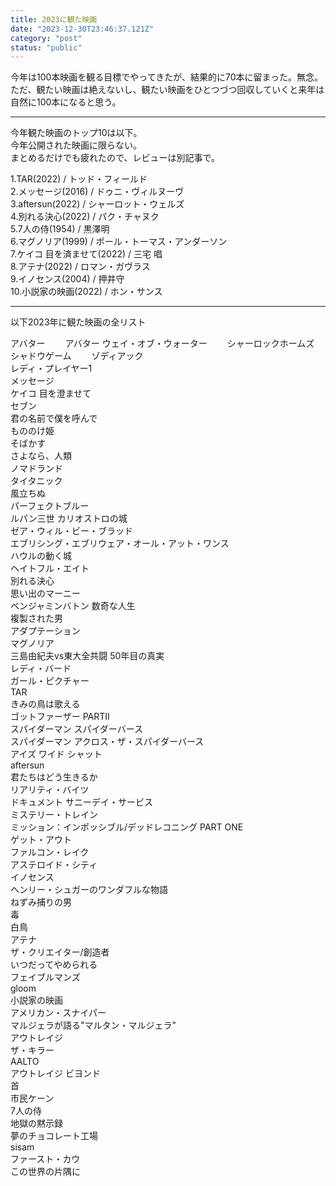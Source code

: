 ```yaml
---
title: 2023に観た映画
date: "2023-12-30T23:46:37.121Z"
category: "post"
status: "public"
---
```


今年は100本映画を観る目標でやってきたが、結果的に70本に留まった。無念。  
ただ、観たい映画は絶えないし、観たい映画をひとつづつ回収していくと来年は自然に100本になると思う。  

***

今年観た映画のトップ10は以下。  
今年公開された映画に限らない。  
まとめるだけでも疲れたので、レビューは別記事で。

1.TAR(2022) / トッド・フィールド  
2.メッセージ(2016) / ドゥニ・ヴィルヌーヴ  
3.aftersun(2022) / シャーロット・ウェルズ    
4.別れる決心(2022) /  パク・チャヌク  
5.7人の侍(1954) / 黒澤明  
6.マグノリア(1999) / ポール・トーマス・アンダーソン  
7.ケイコ 目を済ませて(2022) / 三宅 唱  
8.アテナ(2022) / ロマン・ガヴラス  
9.イノセンス(2004) / 押井守  
10.小説家の映画(2022) / ホン・サンス   
  
***

以下2023年に観た映画の全リスト  

アバター　　
アバター ウェイ・オブ・ウォーター　　
シャーロックホームズ シャドウゲーム　　
ゾディアック    
レディ・プレイヤー1    
メッセージ    
ケイコ 目を澄ませて    
セブン    
君の名前で僕を呼んで    
もののけ姫    
そばかす    
さよなら、人類    
ノマドランド    
タイタニック   
風立ちぬ    
パーフェクトブルー    
ルパン三世 カリオストロの城    
ゼア・ウィル・ビー・ブラッド    
エブリシング・エブリウェア・オール・アット・ワンス    
ハウルの動く城    
ヘイトフル・エイト    
別れる決心    
思い出のマーニー    
ベンジャミンバトン 数奇な人生    
複製された男    
アダプテーション    
マグノリア    
三島由紀夫vs東大全共闘 50年目の真実    
レディ・バード    
ガール・ピクチャー    
TAR    
きみの鳥は歌える  
ゴットファーザー PARTⅡ    
スパイダーマン スパイダーバース    
スパイダーマン アクロス・ザ・スパイダーバース    
アイズ ワイド シャット    
aftersun    
君たちはどう生きるか    
リアリティ・バイツ    
ドキュメント サニーデイ・サービス    
ミステリー・トレイン    
ミッション：インポッシブル/デッドレコニング PART ONE    
ゲット・アウト    
ファルコン・レイク    
アステロイド・シティ    
イノセンス    
ヘンリー・シュガーのワンダフルな物語    
ねずみ捕りの男    
毒    
白鳥    
アテナ    
ザ・クリエイター/創造者    
いつだってやめられる    
フェイブルマンズ    
gloom    
小説家の映画    
アメリカン・スナイパー    
マルジェラが語る"マルタン・マルジェラ"    
アウトレイジ    
ザ・キラー    
AALTO  
アウトレイジ ビヨンド    
首    
市民ケーン    
7人の侍    
地獄の黙示録    
夢のチョコレート工場    
sisam    
ファースト・カウ    
この世界の片隅に    


